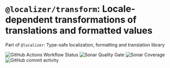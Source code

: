 # `@localizer/transform`: Locale-dependent transformations of translations and formatted values

Part of `@localizer`: Type-safe localization, formatting and translation library

![GitHub Actions Workflow Status](https://img.shields.io/github/actions/workflow/status/124c4a/localizer/ci-full.yml)
![Sonar Quality Gate](https://img.shields.io/sonar/quality_gate/124c4a_localizer?server=https%3A%2F%2Fsonarcloud.io)
![Sonar Coverage](https://img.shields.io/sonar/coverage/124c4a_localizer?server=https%3A%2F%2Fsonarcloud.io)
![GitHub commit activity](https://img.shields.io/github/commit-activity/w/124c4a/localizer)

